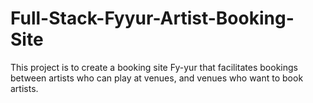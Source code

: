 # Full-Stack-Fyyur-Artist-Booking-Site
This project is to create a booking site Fy-yur that facilitates bookings between artists who can play at venues, and venues who want to book artists.

